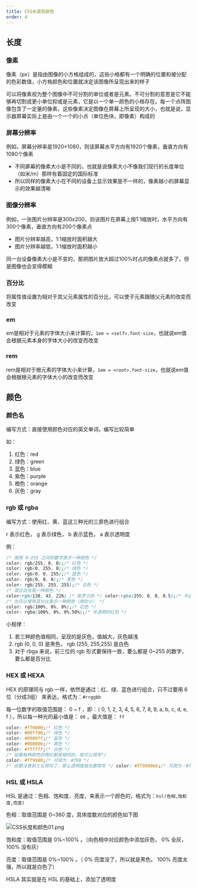 ```yaml
---
title: CSS长度和颜色
order: 4
---
```


## 长度

### 像素

像素（px）是指由图像的小方格组成的，这些小格都有一个明确的位置和被分配的色彩数值，小方格颜色和位置就决定该图像所呈现出来的样子

可以将像素视为整个图像中不可分割的单位或者是元素。不可分割的意思是它不能够再切割成更小单位抑或是元素，它是以一个单一颜色的小格存在。每一个点阵图像包含了一定量的像素，这些像素决定图像在屏幕上所呈现的大小，也就是说，显示器屏幕实际上是由一个一个的小点（单位色块，即像素）构成的

### 屏幕分辨率

例如，屏幕分辨率是1920×1080，则该屏幕水平方向有1920个像素，垂直方向有1080个像素

- 不同屏幕的像素大小是不同的，也就是说像素大小不像我们现行的长度单位（如米/m）那样有着固定的国际标准
- 所以同样的像素大小在不同的设备上显示效果是不一样的，像素越小的屏幕显示的效果越清晰

### 图像分辨率

例如，一张图片分辨率是300x200，则该图片在屏幕上按1:1缩放时，水平方向有300个像素，垂直方向有200个像素点

- 图片分辨率越高，1:1缩放时面积越大
- 图片分辨率越低，1:1缩放时面积越小

同一台设备像素大小是不变的，那把图片放大超过100%时占的像素点就多了，但是图像也会变得模糊

### 百分比

将属性值设置为相对于其父元素属性的百分比，可以使子元素跟随父元素的改变而改变

### em

em是相对于元素的字体大小来计算的，`1em = <self>.font-size`，也就说em值会根据元素本身的字体大小的改变而改变

### rem

rem是相对于根元素的字体大小来计算，`1em = <root>.font-size`，也就说em值会根据根元素的字体大小的改变而改变

## 颜色

### 颜色名

编写方式：直接使用颜色对应的英文单词，编写比较简单

如：

1. 红色：red 
2. 绿色：green 
3. 蓝色：blue
4. 紫色：purple
5. 橙色：orange 
6. 灰色：gray

### rgb 或 rgba

编写方式：使用红、黄、蓝这三种光的三原色进行组合

r 表示红色， g 表示绿色， b 表示蓝色， a 表示透明度

例：

```css
/* 使用 0~255 之间的数字表示一种颜色 */
color: rgb(255, 0, 0);/* 红色 */ 
color: rgb(0, 255, 0);/* 绿色 */ 
color: rgb(0, 0, 255);/* 蓝色 */ 
color: rgb(0, 0, 0);/* 黑色 */ 
color: rgb(255, 255, 255);/* 白色 */
/* 混合出任意一种颜色 */ 
color:rgb(138, 43, 226) /* 紫罗兰色 */ color:rgba(255, 0, 0, 0.5);/* 半透明的红色 */
/* 也可以使用百分比表示一种颜色（用的少） */ 
color: rgb(100%, 0%, 0%);/* 红色 */ 
color: rgba(100%, 0%, 0%,50%);/* 半透明的红色 */
```

小规律：

1. 若三种颜色值相同，呈现的是灰色，值越大，灰色越浅
2. rgb (0, 0, 0) 是黑色， rgb (255, 255,255) 是白色
3. 对于 rbga 来说，前三位的 rgb 形式要保持一致，要么都是 0~255 的数字，要么都是百分比

### HEX 或 HEXA

HEX 的原理同与 rgb 一样，依然是通过：红、绿、蓝色进行组合，只不过要用 6位（分成3组） 来表达，格式为：`#rrggbb`

每一位数字的取值范围是： 0 ~ f ，即：（ 0, 1, 2, 3, 4, 5, 6, 7, 8, 9, a, b, c, d, e, f ），所以每一种光的最小值是： `00` ，最大值是： `ff`

```css
color: #ff0000;/* 红色 */ 
color: #00ff00;/* 绿色 */ 
color: #0000ff;/* 蓝色 */ 
color: #000000;/* 黑色 */ 
color: #ffffff;/* 白色 */ 
/* 如果每种颜色的两位都是相同的，就可以简写*/ 
color: #ff9988;/* 可简为：#f98 */
/* 但要注意前三位简写了，那么透明度就也要简写 */ color: #ff998866;/* 可简为：#f986 */
```

### HSL 或 HSLA

HSL 是通过：色相、饱和度、亮度，来表示一个颜色的，格式为：`hsl(色相,饱和度,亮度)`

色相：取值范围是 0~360 度，具体度数对应的颜色如下图

![CSS长度和颜色01.png](https://obsidian-picture.oss-cn-qingdao.aliyuncs.com/my-img/CSS长度和颜色01.png)

饱和度：取值范围是 0%~100% 。（向色相中对应颜色中添加灰色， 0% 全灰， 100% 没有灰）

亮度：取值范围是 0%~100% 。（ 0% 亮度没了，所以就是黑色。 100% 亮度太强，所以就是白色了）

HSLA 其实就是在 HSL 的基础上，添加了透明度

